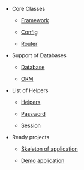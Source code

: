* Core Classes

    * [Framework](framework.md)

    * [Config](config.md)

    * [Router](router.md)

* Support of Databases

    * [Database](database.md)

    * [ORM](orm.md)

* List of Helpers

    * [Helpers](helpers.md)

    * [Password](password.md)

    * [Session](session.md)

* Ready projects

    * [Skeleton of application](app.md)

    * [Demo application](demo.md)
